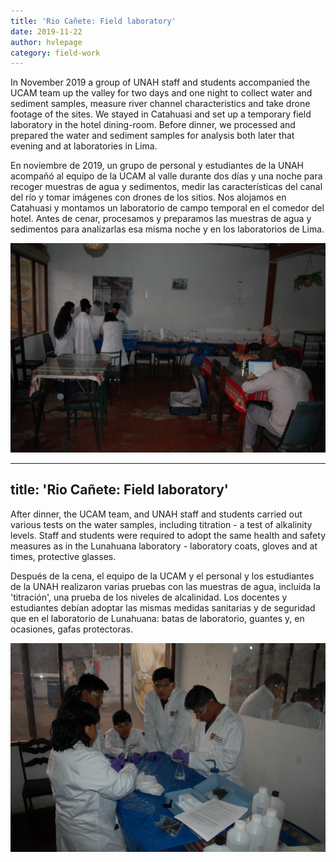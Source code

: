 ```yaml
---
title: 'Rio Cañete: Field laboratory'
date: 2019-11-22
author: hvlepage
category: field-work
---
```



In November 2019 a group of UNAH staff and students accompanied the UCAM team up the valley for two days and one night to collect water and sediment samples, measure river channel characteristics and take drone footage of the sites. We stayed in Catahuasi and set up a temporary field laboratory in the hotel dining-room. Before dinner, we processed and prepared the water and sediment samples for analysis both later that evening and at laboratories in Lima.

En noviembre de 2019, un grupo de personal y estudiantes de la UNAH acompañó al equipo de la UCAM al valle durante dos días y una noche para recoger muestras de agua y sedimentos, medir las características del canal del río y tomar imágenes con drones de los sitios. Nos alojamos en Catahuasi y montamos un laboratorio de campo temporal en el comedor del hotel. Antes de cenar, procesamos y preparamos las muestras de agua y sedimentos para analizarlas esa misma noche y en los laboratorios de Lima.

![Measuring river discharge](/assets/posts/3FieldLab.JPG)



---
title: 'Rio Cañete: Field laboratory'
---

After dinner, the UCAM team, and UNAH staff and students carried out various tests on the water samples, including titration - a test of alkalinity levels. Staff and students were required to adopt the same health and safety measures as in the Lunahuana laboratory - laboratory coats, gloves and at times, protective glasses.

Después de la cena, el equipo de la UCAM y el personal y los estudiantes de la UNAH realizaron varias pruebas con las muestras de agua, incluida la 'titración', una prueba de los niveles de alcalinidad. Los docentes y estudiantes debían adoptar las mismas medidas sanitarias y de seguridad que en el laboratorio de Lunahuana: batas de laboratorio, guantes y, en ocasiones, gafas protectoras.

![Measuring river discharge](/assets/posts/3FieldTitration.JPG)
